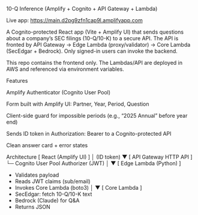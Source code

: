 10-Q Inference (Amplify + Cognito + API Gateway + Lambda)

Live app: https://main.d2pg9zfn1cap9l.amplifyapp.com

A Cognito-protected React app (Vite + Amplify UI) that sends questions about a company’s SEC filings (10-Q/10-K) to a secure API. The API is fronted by API Gateway → Edge Lambda (proxy/validator) → Core Lambda (SecEdgar + Bedrock). Only signed-in users can invoke the backend.

This repo contains the frontend only. The Lambdas/API are deployed in AWS and referenced via environment variables.

Features

Amplify Authenticator (Cognito User Pool)

Form built with Amplify UI: Partner, Year, Period, Question

Client-side guard for impossible periods (e.g., “2025 Annual” before year end)

Sends ID token in Authorization: Bearer <jwt> to a Cognito-protected API

Clean answer card + error states

Architecture
[ React (Amplify UI) ]
   │ (ID token)
   ▼
[ API Gateway HTTP API ]
   └─ Cognito User Pool Authorizer (JWT)
      │
      ▼
[ Edge Lambda (Python) ]
   - Validates payload
   - Reads JWT claims (sub/email)
   - Invokes Core Lambda (boto3)
      │
      ▼
[ Core Lambda ]
   - SecEdgar: fetch 10-Q/10-K text
   - Bedrock (Claude) for Q&A
   - Returns JSON
